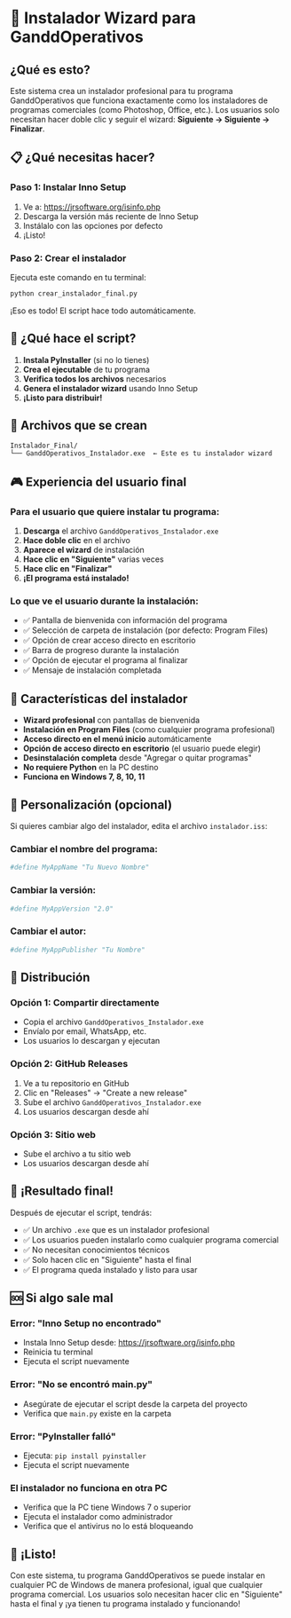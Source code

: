 # 🚀 Instalador Wizard para GanddOperativos

## ¿Qué es esto?

Este sistema crea un instalador profesional para tu programa GanddOperativos que funciona exactamente como los instaladores de programas comerciales (como Photoshop, Office, etc.). Los usuarios solo necesitan hacer doble clic y seguir el wizard: **Siguiente → Siguiente → Finalizar**.

## 📋 ¿Qué necesitas hacer?

### Paso 1: Instalar Inno Setup
1. Ve a: https://jrsoftware.org/isinfo.php
2. Descarga la versión más reciente de Inno Setup
3. Instálalo con las opciones por defecto
4. ¡Listo!

### Paso 2: Crear el instalador
Ejecuta este comando en tu terminal:
```bash
python crear_instalador_final.py
```

¡Eso es todo! El script hace todo automáticamente.

## 🎯 ¿Qué hace el script?

1. **Instala PyInstaller** (si no lo tienes)
2. **Crea el ejecutable** de tu programa
3. **Verifica todos los archivos** necesarios
4. **Genera el instalador wizard** usando Inno Setup
5. **¡Listo para distribuir!**

## 📁 Archivos que se crean

```
Instalador_Final/
└── GanddOperativos_Instalador.exe  ← Este es tu instalador wizard
```

## 🎮 Experiencia del usuario final

### Para el usuario que quiere instalar tu programa:

1. **Descarga** el archivo `GanddOperativos_Instalador.exe`
2. **Hace doble clic** en el archivo
3. **Aparece el wizard** de instalación
4. **Hace clic en "Siguiente"** varias veces
5. **Hace clic en "Finalizar"**
6. **¡El programa está instalado!**

### Lo que ve el usuario durante la instalación:

- ✅ Pantalla de bienvenida con información del programa
- ✅ Selección de carpeta de instalación (por defecto: Program Files)
- ✅ Opción de crear acceso directo en escritorio
- ✅ Barra de progreso durante la instalación
- ✅ Opción de ejecutar el programa al finalizar
- ✅ Mensaje de instalación completada

## 🎯 Características del instalador

- **Wizard profesional** con pantallas de bienvenida
- **Instalación en Program Files** (como cualquier programa profesional)
- **Acceso directo en el menú inicio** automáticamente
- **Opción de acceso directo en escritorio** (el usuario puede elegir)
- **Desinstalación completa** desde "Agregar o quitar programas"
- **No requiere Python** en la PC destino
- **Funciona en Windows 7, 8, 10, 11**

## 🔧 Personalización (opcional)

Si quieres cambiar algo del instalador, edita el archivo `instalador.iss`:

### Cambiar el nombre del programa:
```ini
#define MyAppName "Tu Nuevo Nombre"
```

### Cambiar la versión:
```ini
#define MyAppVersion "2.0"
```

### Cambiar el autor:
```ini
#define MyAppPublisher "Tu Nombre"
```

## 🚀 Distribución

### Opción 1: Compartir directamente
- Copia el archivo `GanddOperativos_Instalador.exe`
- Envíalo por email, WhatsApp, etc.
- Los usuarios lo descargan y ejecutan

### Opción 2: GitHub Releases
1. Ve a tu repositorio en GitHub
2. Clic en "Releases" → "Create a new release"
3. Sube el archivo `GanddOperativos_Instalador.exe`
4. Los usuarios descargan desde ahí

### Opción 3: Sitio web
- Sube el archivo a tu sitio web
- Los usuarios descargan desde ahí

## 🎉 ¡Resultado final!

Después de ejecutar el script, tendrás:

- ✅ Un archivo `.exe` que es un instalador profesional
- ✅ Los usuarios pueden instalarlo como cualquier programa comercial
- ✅ No necesitan conocimientos técnicos
- ✅ Solo hacen clic en "Siguiente" hasta el final
- ✅ El programa queda instalado y listo para usar

## 🆘 Si algo sale mal

### Error: "Inno Setup no encontrado"
- Instala Inno Setup desde: https://jrsoftware.org/isinfo.php
- Reinicia tu terminal
- Ejecuta el script nuevamente

### Error: "No se encontró main.py"
- Asegúrate de ejecutar el script desde la carpeta del proyecto
- Verifica que `main.py` existe en la carpeta

### Error: "PyInstaller falló"
- Ejecuta: `pip install pyinstaller`
- Ejecuta el script nuevamente

### El instalador no funciona en otra PC
- Verifica que la PC tiene Windows 7 o superior
- Ejecuta el instalador como administrador
- Verifica que el antivirus no lo está bloqueando

## 🎊 ¡Listo!

Con este sistema, tu programa GanddOperativos se puede instalar en cualquier PC de Windows de manera profesional, igual que cualquier programa comercial. Los usuarios solo necesitan hacer clic en "Siguiente" hasta el final y ¡ya tienen tu programa instalado y funcionando!
